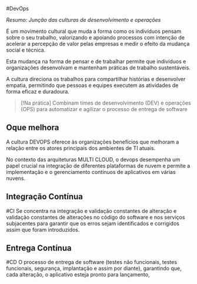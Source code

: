 #DevOps

*Resumo: Junção das culturas de desenvolvimento e operações*

É um movimento cultural que muda a forma como os indivíduos pensam sobre o seu trabalho, valorizando e apoiando processos com intenção de acelerar a percepção de valor pelas empresas e medir o efeito da mudança social e técnica.

Esta mudança na forma de pensar e de trabalhar permite que indivíduos e organizações desenvolvam e mantenham práticas de trabalho sustentáveis.

A cultura direciona os trabalhos para compartilhar histórias e desenvolver empatia, permitindo que pessoas e equipes executem as atividades de forma eficaz e duradoura.

> [!Na prática]
> Combinam times de desenvolvimento (DEV) e operações (OPS) para automatizar e agilizar o processo de entrega de software

## Oque melhora
A cultura DEVOPS oferece às organizações benefícios que melhoram a relação entre os atores principais dos ambientes de TI atuais.

No contexto das arquiteturas MULTI CLOUD, o devops desempenha um papel crucial na integração de diferentes plataformas de nuvem e permite a implementação e o gerenciamento contínuos de aplicativos em várias nuvens.

## Integração Contínua
#CI
Se concentra na integração e validação constantes de alteração e validação constantes de alterações no código do software e nos serviços subjacentes para garantir que os erros sejam identificados e corrigidos assim que foram introduzidos.

## Entrega Contínua
#CD
O processo de entrega de software (testes não funcionais, testes funcionais, segurança, implantação e assim por diante), garantindo que, cada alteração, o aplicativo esteja pronto para lançamento,
